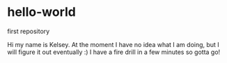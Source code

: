 # hello-world
first repository


Hi my name is Kelsey. At the moment I have no idea what I am doing, but I will figure it out eventually :)
I have a fire drill in a few minutes so gotta go!
